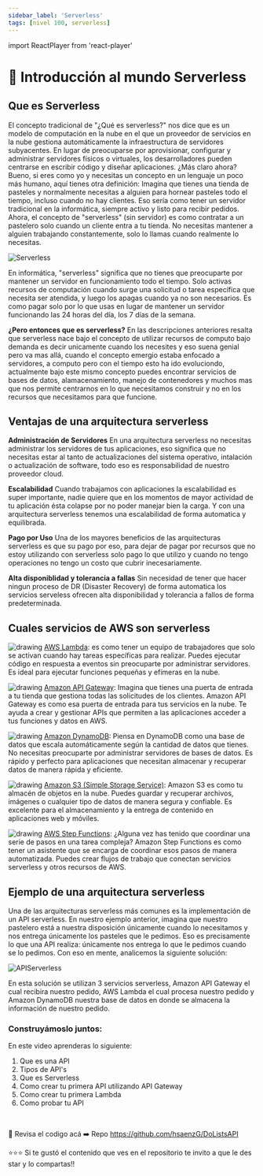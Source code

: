 ```yaml
---
sidebar_label: 'Serverless'
tags: [nivel 100, serverless]
---
```

import ReactPlayer from 'react-player'

# 🦄 Introducción al mundo Serverless

## Que es Serverless

El concepto tradicional de "¿Qué es serverless?" nos dice que es un modelo de computación en la nube en el que un proveedor de servicios en la nube gestiona automáticamente la infraestructura de servidores subyacentes. En lugar de preocuparse por aprovisionar, configurar y administrar servidores físicos o virtuales, los desarrolladores pueden centrarse en escribir código y diseñar aplicaciones. ¿Más claro ahora? Bueno, si eres como yo y necesitas un concepto en un lenguaje un poco más humano, aquí tienes otra definición: Imagina que tienes una tienda de pasteles y normalmente necesitas a alguien para hornear pasteles todo el tiempo, incluso cuando no hay clientes. Eso sería como tener un servidor tradicional en la informática, siempre activo y listo para recibir pedidos. Ahora, el concepto de "serverless" (sin servidor) es como contratar a un pastelero solo cuando un cliente entra a tu tienda. No necesitas mantener a alguien trabajando constantemente, solo lo llamas cuando realmente lo necesitas.

![Serverless](./img/Serverless.png)

En informática, "serverless" significa que no tienes que preocuparte por mantener un servidor en funcionamiento todo el tiempo. Solo activas recursos de computación cuando surge una solicitud o tarea específica que necesita ser atendida, y luego los apagas cuando ya no son necesarios. Es como pagar solo por lo que usas en lugar de mantener un servidor funcionando las 24 horas del día, los 7 días de la semana.

**¿Pero entonces que es serverless?**
En las descripciones anteriores resalta que serverless nace bajo el concepto de utilizar recursos de computo bajo demanda es decir unicamente cuando los necesites y eso suena genial pero va mas allá, cuando el concepto emergio estaba enfocado a servidores, a computo pero con el tiempo esto ha ido evoluciondo, actualmente bajo este mismo concepto puedes encontrar servicios de bases de datos, alamacenamiento, manejo de contenedores y muchos mas que nos permite centrarnos en lo que necesitamos construir y no en los recursos que necesitamos para que funcione.

## Ventajas de una arquitectura serverless

**Administración de Servidores**
    En una arquitectura serverless no necesitas administrar los servidores de tus aplicaciones, eso significa que no necesitas estar al tanto de actualizaciones del sistema operativo, intalación o actualización de software, todo eso es responsabilidad de nuestro proveedor cloud.

**Escalabilidad**
    Cuando trabajamos con aplicaciones la escalabilidad es super importante, nadie quiere que en los momentos de mayor actividad de tu aplicación ésta colapse por no poder manejar bien la carga. Y con una arquitectura serverless tenemos una escalabilidad de forma automatica y equilibrada. 

**Pago por Uso**
    Una de los mayores beneficios de las arquitecturas serverless es que su pago por eso, para dejar de pagar por recursos que no estoy utilizando con serverless solo pago lo que utilizo y cuando no tengo operaciones no tengo un costo que cubrir inecesariamente.


**Alta disponiblidad y tolerancia a fallas**
    Sin necesidad de tener que hacer ningun proceso de DR (Disaster Recovery) de forma automatica los servicios serveless ofrecen alta disponibilidad y tolerancia a fallos de forma predeterminada.



## Cuales servicios de AWS son serverless

![drawing](./img/Lambda.png) [ AWS Lambda](https://docs.aws.amazon.com/lambda/): es como tener un equipo de trabajadores que solo se activan cuando hay tareas específicas para realizar. Puedes ejecutar código en respuesta a eventos sin preocuparte por administrar servidores. Es ideal para ejecutar funciones pequeñas y efímeras en la nube.

![drawing](./img/API-Gateway.png) [ Amazon API Gateway](https://docs.aws.amazon.com/apigateway/): Imagina que tienes una puerta de entrada a tu tienda que gestiona todas las solicitudes de los clientes. Amazon API Gateway es como esa puerta de entrada para tus servicios en la nube. Te ayuda a crear y gestionar APIs que permiten a las aplicaciones acceder a tus funciones y datos en AWS.

![drawing](./img/DynamoDB.png) [ Amazon DynamoDB](https://docs.aws.amazon.com/dynamodb/): Piensa en DynamoDB como una base de datos que escala automáticamente según la cantidad de datos que tienes. No necesitas preocuparte por administrar servidores de bases de datos. Es rápido y perfecto para aplicaciones que necesitan almacenar y recuperar datos de manera rápida y eficiente.

![drawing](./img/Simple-Storage-Service.png) [ Amazon S3 (Simple Storage Service)](https://docs.aws.amazon.com/s3/): Amazon S3 es como tu almacén de objetos en la nube. Puedes guardar y recuperar archivos, imágenes o cualquier tipo de datos de manera segura y confiable. Es excelente para el almacenamiento y la entrega de contenido en aplicaciones web y móviles.

![drawing](./img/Step-Functions.png) [ AWS Step Functions](https://docs.aws.amazon.com/step-functions/): ¿Alguna vez has tenido que coordinar una serie de pasos en una tarea compleja? Amazon Step Functions es como tener un asistente que se encarga de coordinar esos pasos de manera automatizada. Puedes crear flujos de trabajo que conectan servicios serverless y otros recursos de AWS.


## Ejemplo de una arquitectura serverless

Una de las arquitecturas serverless más comunes es la implementación de un API serverless. En nuestro ejemplo anterior, imagina que nuestro pastelero está a nuestra disposición únicamente cuando lo necesitamos y nos entrega únicamente los pasteles que le pedimos. Eso es precisamente lo que una API realiza: únicamente nos entrega lo que le pedimos cuando se lo pedimos. Con eso en mente, analicemos la siguiente solución:

![APIServerless](./img/API%20serveless%20ARC.png)

En esta solución se utilizan 3 servicios serverless, Amazon API Gateway el cual recibira nuestro pedido, AWS Lambda el cual procesa nuestro pedido y Amazon DynamoDB nuestra base de datos en donde se almacena la información de nuestro pedido.

### Construyámoslo juntos:

En este video aprenderas lo siguiente:
1. Que es una API
1. Tipos de API's
1. Que es Serverless
1. Como crear tu primera API utilizando API Gateway
1. Como crear tu primera Lambda
1. Como probar tu API

<ReactPlayer controls url='https://www.youtube.com/watch?v=devsr3JviUw&ab_channel=WomenWhoCode' width="auto" /> <br/>


:gem: Revisa el codigo acá :arrow_right: Repo https://github.com/hsaenzG/DoListsAPI 

:star::star::star: Si te gustó el contenido que ves en el repositorio te invito a que le des star y lo compartas!!